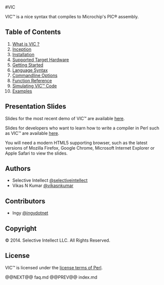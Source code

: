 #VIC

VIC&trade; is a nice syntax that compiles to Microchip's PIC&reg; assembly.

## Table of Contents

1. [What is VIC ?](faq.html)
1. [Inception](inception.html)
1. [Installation](install.html)
1. [Supported Target Hardware](hardware.html)
1. [Getting Started](gettingstarted.html)
1. [Language Syntax](syntax.html)
1. [Commandline Options](commandline.html)
1. [Function Reference](functions.html)
1. [Simulating VIC&trade; Code](simulator.html)
1. [Examples](examples.html)

## Presentation Slides

Slides for the most recent demo of VIC&trade; are available
[here](presentations/index.html).

Slides for developers who want to learn how to write a compiler in Perl such as
VIC&trade; are available [here](presentations/development.html).

You will need a modern HTML5 supporting
browser, such as the latest versions of Mozilla Firefox, Google Chrome,
Microsoft Internet Explorer or Apple Safari to view the slides.

## Authors

- Selective Intellect [@selectiveintellect](https://github.com/selectiveintellect/)
- Vikas N Kumar [@vikasnkumar](https://github.com/vikasnkumar/)

## Contributors

- Ingy [@ingydotnet](https://github.com/ingydotnet/)

## Copyright

&copy; 2014. Selective Intellect LLC. All Rights Reserved.

## License

VIC&trade; is licensed under the [license terms of
Perl](http://dev.perl.org/licenses/).

@@NEXT@@ faq.md @@PREV@@ index.md
